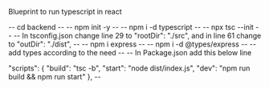 Blueprint to run typescript in react

 -- cd backend --
 -- npm init -y --
 -- npm i -d typescript --
 -- npx tsc --init --
 -- In tsconfig.json change line 29 to "rootDir": "./src", and in line 61 change to "outDir": "./dist",  --
 -- npm i express --
 -- npm i -d  @types/express -- 
 -- add types according to the need --
 -- In Package.json add this below line 
 
 "scripts": {
    "build": "tsc -b",
    "start": "node dist/index.js",
    "dev": "npm run build && npm run start"
  },  --
